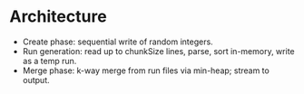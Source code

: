 # Architecture

- Create phase: sequential write of random integers.
- Run generation: read up to chunkSize lines, parse, sort in-memory, write as a temp run.
- Merge phase: k-way merge from run files via min-heap; stream to output.


